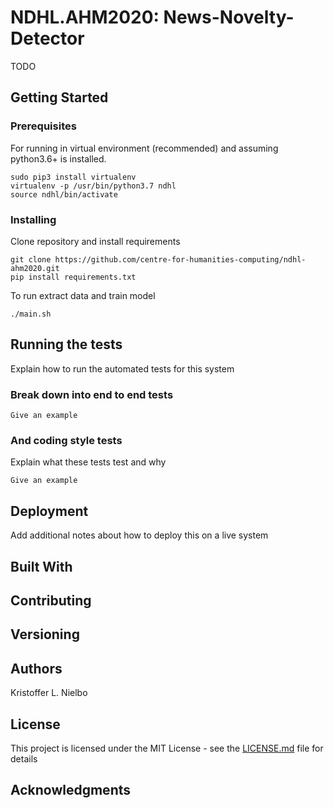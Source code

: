 # NDHL.AHM2020: News-Novelty-Detector #

TODO

## Getting Started

### Prerequisites

For running in virtual environment (recommended) and assuming python3.6+ is installed.

```
sudo pip3 install virtualenv
virtualenv -p /usr/bin/python3.7 ndhl
source ndhl/bin/activate
```

### Installing

Clone repository and install requirements

```
git clone https://github.com/centre-for-humanities-computing/ndhl-ahm2020.git
pip install requirements.txt
```

To run extract data and train model

```
./main.sh
```

## Running the tests

Explain how to run the automated tests for this system

### Break down into end to end tests

```
Give an example
```

### And coding style tests

Explain what these tests test and why

```
Give an example
```

## Deployment

Add additional notes about how to deploy this on a live system

## Built With


## Contributing


## Versioning


## Authors
Kristoffer L. Nielbo

## License

This project is licensed under the MIT License - see the [LICENSE.md](LICENSE.md) file for details

## Acknowledgments

